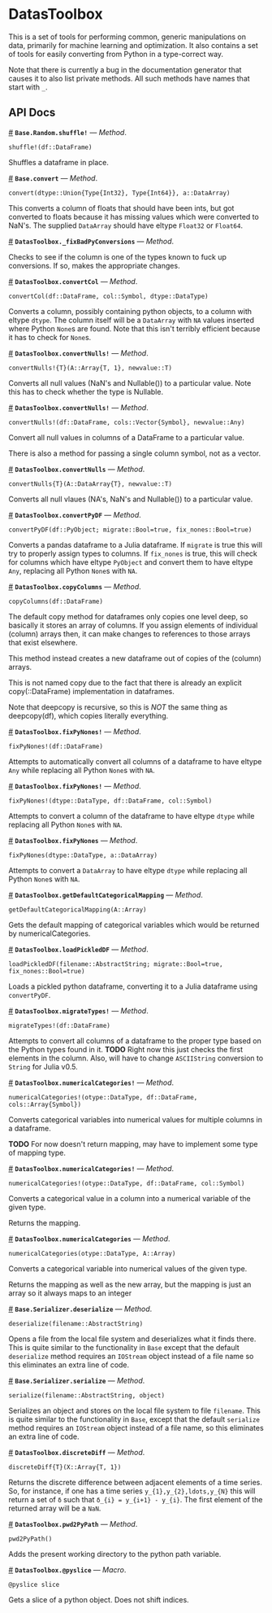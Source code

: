 
<a id='DatasToolbox-1'></a>

# DatasToolbox


This is a set of tools for performing common, generic manipulations on data, primarily for  machine learning and optimization.  It also contains a set of tools for easily converting from Python in a type-correct way.


Note that there is currently a bug in the documentation generator that causes it to also list private methods.  All such methods have names that start with `_`.


<a id='API-Docs-1'></a>

## API Docs

<a id='Base.Random.shuffle!-Tuple{DataFrames.DataFrame}' href='#Base.Random.shuffle!-Tuple{DataFrames.DataFrame}'>#</a>
**`Base.Random.shuffle!`** &mdash; *Method*.



```
shuffle!(df::DataFrame)
```

Shuffles a dataframe in place.

<a id='Base.convert-Tuple{Union{Type{Int32},Type{Int64}},DataArrays.DataArray{Float32,1}}' href='#Base.convert-Tuple{Union{Type{Int32},Type{Int64}},DataArrays.DataArray{Float32,1}}'>#</a>
**`Base.convert`** &mdash; *Method*.



```
convert(dtype::Union{Type{Int32}, Type{Int64}}, a::DataArray)
```

This converts a column of floats that should have been ints, but got converted to floats because it has missing values which were converted to NaN's. The supplied `DataArray` should have eltype `Float32` or `Float64`.

<a id='DatasToolbox._fixBadPyConversions-Tuple{PyCall.PyObject,AbstractString}' href='#DatasToolbox._fixBadPyConversions-Tuple{PyCall.PyObject,AbstractString}'>#</a>
**`DatasToolbox._fixBadPyConversions`** &mdash; *Method*.



Checks to see if the column is one of the types known to fuck up conversions. If so, makes the appropriate changes.

<a id='DatasToolbox.convertCol-Tuple{DataFrames.DataFrame,Symbol,DataType}' href='#DatasToolbox.convertCol-Tuple{DataFrames.DataFrame,Symbol,DataType}'>#</a>
**`DatasToolbox.convertCol`** &mdash; *Method*.



```
convertCol(df::DataFrame, col::Symbol, dtype::DataType)
```

Converts a column, possibly containing python objects, to a column with eltype `dtype`. The column itself will be a `DataArray` with `NA` values inserted where Python `None`s are found.  Note that this isn't terribly efficient because it has to check for `None`s.

<a id='DatasToolbox.convertNulls!-Tuple{Array{T,1},T}' href='#DatasToolbox.convertNulls!-Tuple{Array{T,1},T}'>#</a>
**`DatasToolbox.convertNulls!`** &mdash; *Method*.



```
convertNulls!{T}(A::Array{T, 1}, newvalue::T)
```

Converts all null values (NaN's and Nullable()) to a particular value. Note this has to check whether the type is Nullable.

<a id='DatasToolbox.convertNulls!-Tuple{DataFrames.DataFrame,Array{Symbol,1},Any}' href='#DatasToolbox.convertNulls!-Tuple{DataFrames.DataFrame,Array{Symbol,1},Any}'>#</a>
**`DatasToolbox.convertNulls!`** &mdash; *Method*.



```
convertNulls!(df::DataFrame, cols::Vector{Symbol}, newvalue::Any)
```

Convert all null values in columns of a DataFrame to a particular value.

There is also a method for passing a single column symbol, not as a vector.

<a id='DatasToolbox.convertNulls-Tuple{DataArrays.DataArray{T,N},T}' href='#DatasToolbox.convertNulls-Tuple{DataArrays.DataArray{T,N},T}'>#</a>
**`DatasToolbox.convertNulls`** &mdash; *Method*.



```
convertNulls{T}(A::DataArray{T}, newvalue::T)
```

Converts all null vlaues (NA's, NaN's and Nullable()) to a particular value.

<a id='DatasToolbox.convertPyDF-Tuple{PyCall.PyObject}' href='#DatasToolbox.convertPyDF-Tuple{PyCall.PyObject}'>#</a>
**`DatasToolbox.convertPyDF`** &mdash; *Method*.



```
convertPyDF(df::PyObject; migrate::Bool=true, fix_nones::Bool=true)
```

Converts a pandas dataframe to a Julia dataframe.  If `migrate` is true this will try to properly assign types to columns.  If `fix_nones` is true, this will check for columns which have eltype `PyObject` and convert them to have eltype `Any`, replacing all Python `None`s with `NA`.

<a id='DatasToolbox.copyColumns-Tuple{DataFrames.DataFrame}' href='#DatasToolbox.copyColumns-Tuple{DataFrames.DataFrame}'>#</a>
**`DatasToolbox.copyColumns`** &mdash; *Method*.



```
copyColumns(df::DataFrame)
```

The default copy method for dataframes only copies one level deep, so basically it stores an array of columns.  If you assign elements of individual (column) arrays then, it can make changes to references to those arrays that exist elsewhere.

This method instead creates a new dataframe out of copies of the (column) arrays.

This is not named copy due to the fact that there is already an explicit copy(::DataFrame) implementation in dataframes.

Note that deepcopy is recursive, so this is *NOT* the same thing as deepcopy(df), which  copies literally everything.

<a id='DatasToolbox.fixPyNones!-Tuple{DataFrames.DataFrame}' href='#DatasToolbox.fixPyNones!-Tuple{DataFrames.DataFrame}'>#</a>
**`DatasToolbox.fixPyNones!`** &mdash; *Method*.



```
fixPyNones!(df::DataFrame)
```

Attempts to automatically convert all columns of a dataframe to have eltype `Any` while replacing all Python `None`s with `NA`.

<a id='DatasToolbox.fixPyNones!-Tuple{DataType,DataFrames.DataFrame,Symbol}' href='#DatasToolbox.fixPyNones!-Tuple{DataType,DataFrames.DataFrame,Symbol}'>#</a>
**`DatasToolbox.fixPyNones!`** &mdash; *Method*.



```
fixPyNones!(dtype::DataType, df::DataFrame, col::Symbol)
```

Attempts to convert a column of the dataframe to have eltype `dtype` while replacing all Python `None`s with `NA`.

<a id='DatasToolbox.fixPyNones-Tuple{DataType,DataArrays.DataArray{T,N}}' href='#DatasToolbox.fixPyNones-Tuple{DataType,DataArrays.DataArray{T,N}}'>#</a>
**`DatasToolbox.fixPyNones`** &mdash; *Method*.



```
fixPyNones(dtype::DataType, a::DataArray)
```

Attempts to convert a `DataArray` to have eltype `dtype` while replacing all Python `None`s with `NA`.

<a id='DatasToolbox.getDefaultCategoricalMapping-Tuple{Array{T,N}}' href='#DatasToolbox.getDefaultCategoricalMapping-Tuple{Array{T,N}}'>#</a>
**`DatasToolbox.getDefaultCategoricalMapping`** &mdash; *Method*.



```
getDefaultCategoricalMapping(A::Array)
```

Gets the default mapping of categorical variables which would be returned by numericalCategories.

<a id='DatasToolbox.loadPickledDF-Tuple{AbstractString}' href='#DatasToolbox.loadPickledDF-Tuple{AbstractString}'>#</a>
**`DatasToolbox.loadPickledDF`** &mdash; *Method*.



```
loadPickledDF(filename::AbstractString; migrate::Bool=true, fix_nones::Bool=true)
```

Loads a pickled python dataframe, converting it to a Julia dataframe using `convertPyDF`.

<a id='DatasToolbox.migrateTypes!-Tuple{DataFrames.DataFrame}' href='#DatasToolbox.migrateTypes!-Tuple{DataFrames.DataFrame}'>#</a>
**`DatasToolbox.migrateTypes!`** &mdash; *Method*.



```
migrateTypes!(df::DataFrame)
```

Attempts to convert all columns of a dataframe to the proper type based on the Python types found in it.   **TODO** Right now this just checks the first elements in the column.  Also, will have to change `ASCIIString` conversion to `String` for Julia v0.5.

<a id='DatasToolbox.numericalCategories!-Tuple{DataType,DataFrames.DataFrame,Array{Symbol,N}}' href='#DatasToolbox.numericalCategories!-Tuple{DataType,DataFrames.DataFrame,Array{Symbol,N}}'>#</a>
**`DatasToolbox.numericalCategories!`** &mdash; *Method*.



```
numericalCategories!(otype::DataType, df::DataFrame, cols::Array{Symbol})
```

Converts categorical variables into numerical values for multiple columns in a dataframe.  

**TODO** For now doesn't return mapping, may have to implement some type of  mapping type.

<a id='DatasToolbox.numericalCategories!-Tuple{DataType,DataFrames.DataFrame,Symbol}' href='#DatasToolbox.numericalCategories!-Tuple{DataType,DataFrames.DataFrame,Symbol}'>#</a>
**`DatasToolbox.numericalCategories!`** &mdash; *Method*.



```
numericalCategories!(otype::DataType, df::DataFrame, col::Symbol)
```

Converts a categorical value in a column into a numerical variable of the given type.

Returns the mapping.

<a id='DatasToolbox.numericalCategories-Tuple{DataType,Array{T,N}}' href='#DatasToolbox.numericalCategories-Tuple{DataType,Array{T,N}}'>#</a>
**`DatasToolbox.numericalCategories`** &mdash; *Method*.



```
numericalCategories(otype::DataType, A::Array)
```

Converts a categorical variable into numerical values of the given type.

Returns the mapping as well as the new array, but the mapping is just an array so it always maps to an integer

<a id='Base.Serializer.deserialize-Tuple{AbstractString}' href='#Base.Serializer.deserialize-Tuple{AbstractString}'>#</a>
**`Base.Serializer.deserialize`** &mdash; *Method*.



```
deserialize(filename::AbstractString)
```

Opens a file from the local file system and deserializes what it finds there. This is quite similar to the functionality in `Base` except that the default  `deserialize` method requires an `IOStream` object instead of a file name so this eliminates an extra line of code.

<a id='Base.Serializer.serialize-Tuple{AbstractString,Any}' href='#Base.Serializer.serialize-Tuple{AbstractString,Any}'>#</a>
**`Base.Serializer.serialize`** &mdash; *Method*.



```
serialize(filename::AbstractString, object)
```

Serializes an object and stores on the local file system to file `filename`. This is quite similar to the functionality in `Base`, except that the default `serialize` method requires an `IOStream` object instead of a file name, so this eliminates an extra line of code.

<a id='DatasToolbox.discreteDiff-Tuple{Array{T,1}}' href='#DatasToolbox.discreteDiff-Tuple{Array{T,1}}'>#</a>
**`DatasToolbox.discreteDiff`** &mdash; *Method*.



```
discreteDiff{T}(X::Array{T, 1})
```

Returns the discrete difference between adjacent elements of a time series.  So,  for instance, if one has a time series `y_{1},y_{2},ldots,y_{N}` this will return a set of `δ` such that `δ_{i} = y_{i+1} - y_{i}`.  The first element of the returned array will be a `NaN`.

<a id='DatasToolbox.pwd2PyPath-Tuple{}' href='#DatasToolbox.pwd2PyPath-Tuple{}'>#</a>
**`DatasToolbox.pwd2PyPath`** &mdash; *Method*.



```
pwd2PyPath()
```

Adds the present working directory to the python path variable.

<a id='DatasToolbox.@pyslice' href='#DatasToolbox.@pyslice'>#</a>
**`DatasToolbox.@pyslice`** &mdash; *Macro*.



```
@pyslice slice
```

Gets a slice of a python object.  Does not shift indices.

